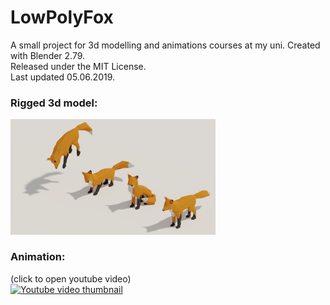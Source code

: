 # LowPolyFox
A small project for 3d modelling and animations courses at my uni. Created with Blender 2.79.\
Released under the MIT License.\
Last updated 05.06.2019.

### Rigged 3d model:
<img src="/renders/Poses.png" width="65%">

### Animation:
(click to open youtube video)\
[![Youtube video thumbnail](https://img.youtube.com/vi/jayB2ZW33y8/0.jpg)](https://www.youtube.com/watch?v=jayB2ZW33y8)
